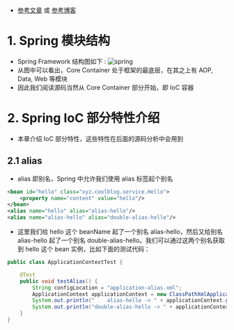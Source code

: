 
- [参考文章](https://segmentfault.com/a/1190000015089790) 或 [参考博客](http://www.tianxiaobo.com/2018/05/30/Spring-IOC-%E5%AE%B9%E5%99%A8%E6%BA%90%E7%A0%81%E5%88%86%E6%9E%90%E7%B3%BB%E5%88%97%E6%96%87%E7%AB%A0%E5%AF%BC%E8%AF%BB/)


# 1. Spring 模块结构

- Spring Framework 结构图如下 : ![spring](https://blog-pictures.oss-cn-shanghai.aliyuncs.com/15276388676426.jpg)
- 从图中可以看出，Core Container 处于框架的最底层，在其之上有 AOP, Data, Web 等模块
- 因此我们阅读源码当然从 Core Container 部分开始，即 IoC 容器

# 2. Spring IoC 部分特性介绍

- 本章介绍 IoC 部分特性，这些特性在后面的源码分析中会用到

## 2.1 alias

- alias 即别名，Spring 中允许我们使用 alias 标签起个别名
```xml
<bean id="hello" class="xyz.coolblog.service.Hello">
    <property name="content" value="hello"/>
</bean>
<alias name="hello" alias="alias-hello"/>
<alias name="alias-hello" alias="double-alias-hello"/>
```
- 这里我们给 hello 这个 beanName 起了一个别名 alias-hello，然后又给别名 alias-hello 起了一个别名 double-alias-hello。我们可以通过这两个别名获取到 hello 这个 bean 实例，比如下面的测试代码：
```java
public class ApplicationContextTest {

    @Test
    public void testAlias() {
        String configLocation = "application-alias.xml";
        ApplicationContext applicationContext = new ClassPathXmlApplicationContext(configLocation);
        System.out.println("    alias-hello -> " + applicationContext.getBean("alias-hello"));
        System.out.println("double-alias-hello -> " + applicationContext.getBean("double-alias-hello"));
    }
}
```

